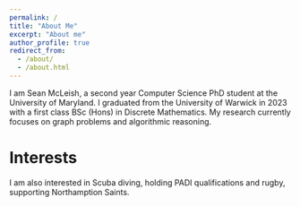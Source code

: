 ```yaml
---
permalink: /
title: "About Me"
excerpt: "About me"
author_profile: true
redirect_from: 
  - /about/
  - /about.html
---
```

I am Sean McLeish, a second year Computer Science PhD student at the University of Maryland.
I graduated from the University of Warwick in 2023 with a first class BSc (Hons) in Discrete Mathematics.
My research currently focuses on graph problems and algorithmic reasoning.

Interests
====
I am also interested in Scuba diving, holding PADI qualifications and rugby, supporting Northamption Saints.
